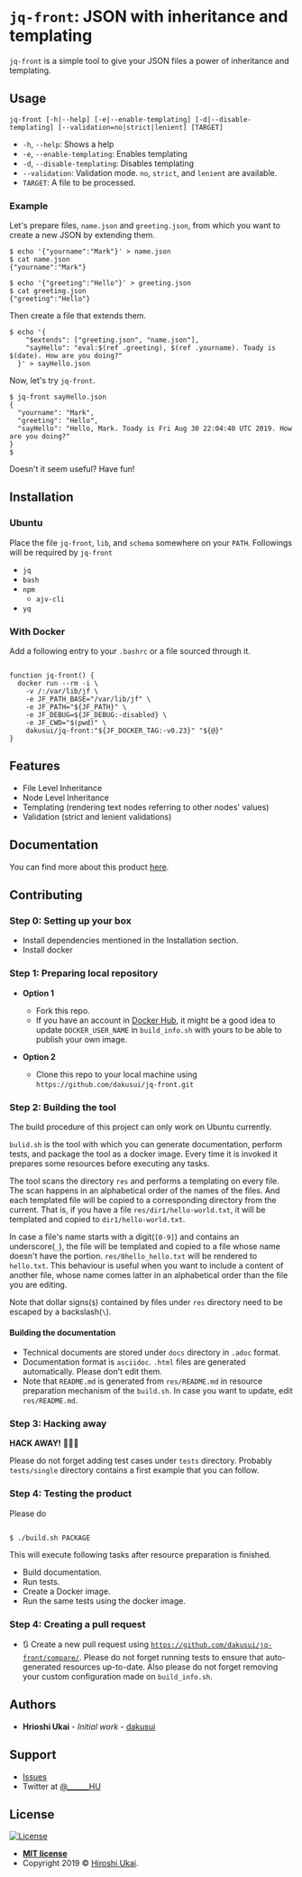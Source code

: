 # `jq-front`: JSON with inheritance and templating

`jq-front` is a simple tool to give your JSON files a power of inheritance and templating.

## Usage

```shell script
jq-front [-h|--help] [-e|--enable-templating] [-d|--disable-templating] [--validation=no|strict|lenient] [TARGET]
```

- `-h`, `--help`: Shows a help
- `-e`, `--enable-templating`: Enables templating
- `-d`, `--disable-templating`: Disables templating
- `--validation`: Validation mode.
`no`, `strict`, and `lenient` are available.
- `TARGET`: A file to be processed.
 
### Example


Let's prepare files, `name.json` and `greeting.json`, from which you want to create a new JSON by extending them.

```shell script
$ echo '{"yourname":"Mark"}' > name.json
$ cat name.json
{"yourname":"Mark"}

$ echo '{"greeting":"Hello"}' > greeting.json
$ cat greeting.json
{"greeting":"Hello"}
```

Then create a file that extends them.

```shell script
$ echo '{
    "$extends": ["greeting.json", "name.json"],
    "sayHello": "eval:$(ref .greeting), $(ref .yourname). Toady is $(date). How are you doing?"
  }' > sayHello.json
```

Now, let's try `jq-front`.
```shell script
$ jq-front sayHello.json
{
  "yourname": "Mark",
  "greeting": "Hello",
  "sayHello": "Hello, Mark. Toady is Fri Aug 30 22:04:40 UTC 2019. How are you doing?"
}
$
```
Doesn't it seem useful? Have fun!

## Installation

### Ubuntu
Place the file `jq-front`, `lib`, and `schema` somewhere on your `PATH`.
Followings will be required by `jq-front`

* `jq`
* `bash`
* `npm`
  * `ajv-cli`
* `yq`

### With Docker

Add a following entry to your `.bashrc` or a file sourced through it.

```shell script

function jq-front() {
  docker run --rm -i \
    -v /:/var/lib/jf \
    -e JF_PATH_BASE="/var/lib/jf" \
    -e JF_PATH="${JF_PATH}" \
    -e JF_DEBUG=${JF_DEBUG:-disabled} \
    -e JF_CWD="$(pwd)" \
    dakusui/jq-front:"${JF_DOCKER_TAG:-v0.23}" "${@}"
}

```

## Features

* File Level Inheritance
* Node Level Inheritance
* Templating (rendering text nodes referring to other nodes' values)
* Validation (strict and lenient validations)

## Documentation

You can find more about this product <a href="https://dakusui.github.io/jq-front/">here</a>.

## Contributing

### Step 0: Setting up your box

- Install dependencies mentioned in the Installation section.
- Install docker

### Step 1: Preparing local repository

- **Option 1**
    - Fork this repo.
    - If you have an account in <a href="https://hub.docker.com/">Docker Hub</a>, it might be a good idea to update `DOCKER_USER_NAME` in `build_info.sh` with yours to be able to publish your own image. 

- **Option 2**
    - Clone this repo to your local machine using `https://github.com/dakusui/jq-front.git`

### Step 2: Building the tool

The build procedure of this project can only work on Ubuntu currently.

`bulid.sh` is the tool with which you can generate documentation, perform tests, and package the tool as a docker image.
Every time it is invoked it prepares some resources before executing any tasks.

The tool scans the directory `res` and performs a templating on every file.
The scan happens in an alphabetical order of the names of the files.
And each templated file will be copied to a corresponding directory from the current.
That is, if you have a file `res/dir1/hello-world.txt`, it will be templated and copied to `dir1/hello-world.txt`.

In case a file's name starts with a digit(`[0-9]`) and contains an underscore(`_`), the file will be templated and copied to a file whose name doesn't have the portion.
`res/0hello_hello.txt` will be rendered to `hello.txt`.
This behaviour is useful when you want to include a content of another file, whose name comes latter in an alphabetical order than the file you are editing.

Note that dollar signs(`$`) contained by files under `res` directory need to be escaped by a backslash(`\`). 

#### Building the documentation

- Technical documents are stored under `docs` directory in `.adoc` format.
- Documentation format is `asciidoc`. 
`.html` files are generated automatically. Please don't edit them.
- Note that `README.md` is generated from `res/README.md` in resource preparation mechanism of the `build.sh`.
In case you want to update, edit `res/README.md`.

### Step 3: Hacking away

**HACK AWAY!** 🔨🔨🔨

Please do not forget adding test cases under `tests` directory.
Probably `tests/single` directory contains a first example that you can follow.

### Step 4: Testing the product

Please do

```shell script

$ ./build.sh PACKAGE

```

This will execute following tasks after resource preparation is finished.

* Build documentation. 
* Run tests.
* Create a Docker image.
* Run the same tests using the docker image.

### Step 4: Creating a pull request

- 🔃 Create a new pull request using <a href="https://github.com/dakusui/jq-front/compare/" target="_blank">`https://github.com/dakusui/jq-front/compare/`</a>.
Please do not forget running tests to ensure that auto-generated resources up-to-date.
Also please do not forget removing your custom configuration made on `build_info.sh`.


## Authors

* **Hrioshi Ukai** - *Initial work* - <a href="https://github.com/dakusui">dakusui</a>

## Support

* <a href="https://github.com/dakusui/jq-front/issues">Issues</a>
* Twitter at <a href="http://twitter.com/\______HU">@\______HU</a>

## License

[![License](http://img.shields.io/:license-mit-blue.svg?style=flat-square)](http://badges.mit-license.org)

- **[MIT license](http://opensource.org/licenses/mit-license.php)**
- Copyright 2019 © <a href="https://github.com/dakusui" target="_blank">Hiroshi Ukai</a>.
